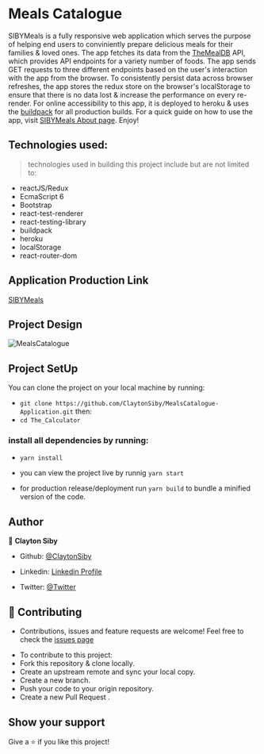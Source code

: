 # Meals Catalogue
SIBYMeals is a fully responsive web application which serves the purpose of helping end users to conviniently prepare delicious meals for their families & loved ones. The app fetches its data from the [TheMealDB](https://themealdb.com/) API, which provides API endpoints for a variety number of foods. The app sends GET requests to three different endpoints based on the user's interaction with the app from the browser. To consistently persist data across browser refreshes, the app stores the redux store on the browser's localStorage to ensure that there is no data lost & increase the performance on every re-render. For online accessibility to this app, it is deployed to heroku & uses the [buildpack](https://github.com/mars/create-react-app-buildpack) for all production builds. For a quick guide on how to use the app, visit [SIBYMeals About page](https://sibymealscatalogue.herokuapp.com/About). Enjoy!

## Technologies used:
> technologies used in building this project include but are not limited to: 
- reactJS/Redux
- EcmaScript 6
- Bootstrap
- react-test-renderer
- react-testing-library
- buildpack
- heroku
- localStorage
- react-router-dom

## Application Production Link
[SIBYMeals](https://sibymealscatalogue.herokuapp.com/)

## Project Design
![MealsCatalogue](./src/assets/demo/projectGif.gif)

## Project SetUp
You can clone the project on your local machine by running:

- `git clone https://github.com/ClaytonSiby/MealsCatalogue-Application.git`
then:
-  `cd The_Calculator`

### install all dependencies by running:
- `yarn install`

- you can view the project live by runnig `yarn start`
- for production release/deployment run `yarn build` to bundle a minified version of the code.

## Author 

👤 **Clayton Siby**

- Github: [@ClaytonSiby](https://github.com/ClaytonSiby)
   
- Linkedin: [Linkedin Profile](https://www.linkedin.com/in/clayton-siby-48a8a0183/)

- Twitter: [@Twitter](https://twitter.com/ClaytonSiby)

## :handshake: Contributing 

* Contributions, issues and feature requests are welcome! Feel free to check the [issues page](https://github.com/ClaytonSiby/MealsCatalogue-Application/issues)
- To contribute to this project:
- Fork this repository & clone locally.
- Create an upstream remote and sync your local copy.
- Create a new branch.
- Push your code to your origin repository.
- Create a new Pull Request .

## Show your support

Give a ⭐️ if you like this project!